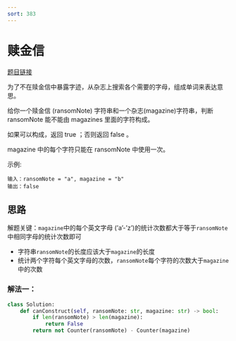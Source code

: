 ```yaml
---
sort: 383
---
```

# 赎金信

[题目链接](https://leetcode-cn.com/problems/ransom-note/)


为了不在赎金信中暴露字迹，从杂志上搜索各个需要的字母，组成单词来表达意思。

给你一个赎金信 (ransomNote) 字符串和一个杂志(magazine)字符串，判断 ransomNote 能不能由 magazines 里面的字符构成。

如果可以构成，返回 true ；否则返回 false 。

magazine 中的每个字符只能在 ransomNote 中使用一次。

示例:
```
输入：ransomNote = "a", magazine = "b"
输出：false
```


## 思路
解题关键：`magazine`中的每个英文字母 (’a’-’z’)的统计次数都大于等于`ransomNote`中相同字母的统计次数即可

* 字符串`ransomNote`的长度应该大于`magazine`的长度
* 统计两个字符每个英文字母的次数，`ransomNote`每个字符的次数大于`magazine`中的次数


### 解法一：

```python
class Solution:
    def canConstruct(self, ransomNote: str, magazine: str) -> bool:
        if len(ransomNote) > len(magazine):
            return False
        return not Counter(ransomNote) - Counter(magazine)
```

